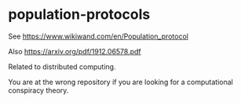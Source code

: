 # population-protocols

See https://www.wikiwand.com/en/Population_protocol

Also https://arxiv.org/pdf/1912.06578.pdf

Related to distributed computing.

You are at the wrong repository if you are looking for a computational conspiracy theory.
